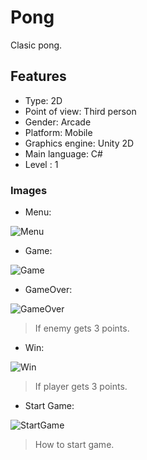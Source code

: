 # Pong
Clasic pong.

## Features
- Type: 2D
- Point of view: Third person
- Gender: Arcade
- Platform: Mobile
- Graphics engine: Unity 2D
- Main language: C#
- Level : 1

### Images
- Menu:  

![Menu](https://user-images.githubusercontent.com/42262419/78450076-98661480-7641-11ea-91a6-6103c3f77277.JPG)
 
- Game:

![Game](https://user-images.githubusercontent.com/42262419/78450088-a6b43080-7641-11ea-9798-3778abe39607.JPG)

- GameOver:
  
![GameOver](https://user-images.githubusercontent.com/42262419/78450097-bc295a80-7641-11ea-90de-22a5f9f2ddb6.JPG)
  > If enemy gets 3 points.

- Win:

![Win](https://user-images.githubusercontent.com/42262419/78450106-d4997500-7641-11ea-8c1f-f03f44bb04db.JPG)
  > If player gets 3 points.
  
- Start Game:
 
![StartGame](https://user-images.githubusercontent.com/42262419/78450118-e844db80-7641-11ea-9c59-f48cfc6ca8c6.gif)
  > How to start game.
  
